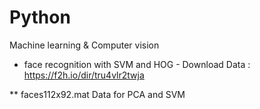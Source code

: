 # Python
Machine learning &amp; Computer vision 

* face recognition with SVM and HOG - Download Data : https://f2h.io/dir/tru4vlr2twja

** faces112x92.mat Data for PCA and SVM
